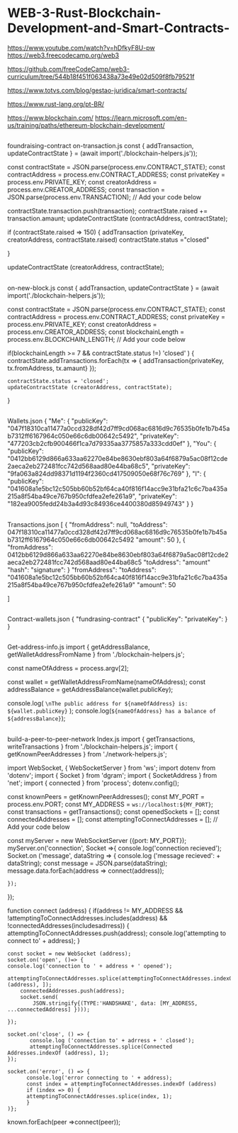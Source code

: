 # WEB-3-Rust-Blockchain-Development-and-Smart-Contracts-


https://www.youtube.com/watch?v=hDfkyF8U-pw
https://web3.freecodecamp.org/web3  

https://github.com/freeCodeCamp/web3-curriculum/tree/544b18f451f063438a73e49e02d509f8fb79521f

https://www.totvs.com/blog/gestao-juridica/smart-contracts/

https://www.rust-lang.org/pt-BR/

https://www.blockchain.com/
https://learn.microsoft.com/en-us/training/paths/ethereum-blockchain-development/

##

foundraising-contract 
on-transaction.js 
const { addTransaction, updateContractState } = (await import('./blockchain-helpers.js'));

const contractState = JSON.parse(process.env.CONTRACT_STATE);
const contractAddress = process.env.CONTRACT_ADDRESS;
const privateKey = process.env.PRIVATE_KEY;
const creatorAddress = process.env.CREATOR_ADDRESS;
const transaction = JSON.parse(process.env.TRANSACTION);
// Add your code below

contractState.transaction.push(transaction);
contractState.raised += transaction.amaunt;
updateContractState (contractAddress, contractState);

if (contractState.raised => 150) {
    addTransaction (privateKey, creatorAddress, contractState.raised)
    contractState.status ="closed"

}

updateContractState (creatorAddress, contractState);

##

on-new-block.js
const { addTransaction, updateContractState } = (await import('./blockchain-helpers.js'));

const contractState = JSON.parse(process.env.CONTRACT_STATE);
const contractAddress = process.env.CONTRACT_ADDRESS;
const privateKey = process.env.PRIVATE_KEY;
const creatorAddress = process.env.CREATOR_ADDRESS;
const blockchainLength = process.env.BLOCKCHAIN_LENGTH;
// Add your code below

if(blockchainLength >= 7 && contractState.status !=) 'closed' ) {
    contractState.addTransactions.forEach(tx => {
        addTransaction{privateKey, tx.fromAddress, tx.amaunt}
    });
    
    contractState.status = 'closed';
    updateContractState (creatorAddress, contractState);
}


##

Wallets.json 
{
  "Me": {
    "publicKey": "047f18310ca11477a0ccd328df42d7ff9cd068ac6816d9c76535b0fe1b7b45ab7312ff6167964c050e66c6db00642c5492",
    "privateKey": "477203cb2cfb900466f1ca7d79335aa3775857a333cdd0ef"
  },
  "You": {
    "publicKey": "0412bb6129d866a633aa62270e84be8630ebf803a64f6879a5ac08f12cde2aeca2eb272481fcc742d568aad80e44ba68c5",
    "privateKey": "9fa063a824dd98371d1194f2360cd417509050e68f76c769"
  },
  "I": {
    "publicKey": "041608a1e5bc12c505bb60b52bf64ca40f816f14acc9e31bfa21c6c7ba435a215a8f54ba49ce767b950cfdfea2efe261a9",
    "privateKey": "182ea9005fedd24b3a4d93c84936ce4400380d85949743"
  }
} 

##
Transactions.json
[
    {
        "fromAddress": null,
        "toAddress": 047f18310ca11477a0ccd328df42d7ff9cd068ac6816d9c76535b0fe1b7b45ab7312ff6167964c050e66c6db00642c5492
        "amount": 50
    },
    {
        "fromAddress": 0412bb6129d866a633aa62270e84be8630ebf803a64f6879a5ac08f12cde2aeca2eb272481fcc742d568aad80e44ba68c5
        "toAddress": 
        "amount"
        "hash": 
        "signature":
    }
        "fromAddress": 
        "toAddress": "041608a1e5bc12c505bb60b52bf64ca40f816f14acc9e31bfa21c6c7ba435a215a8f54ba49ce767b950cfdfea2efe261a9"
        "amount": 50 

]

##

Contract-wallets.json
{
    "fundrasing-contract" {
        "publicKey": 
        "privateKey": 
    } 
}

##
Get-address-info.js
import {
  getAddressBalance,
  getWalletAddressFromName
} from './blockchain-helpers.js';

const nameOfAddress = process.argv[2];

const wallet = getWalletAddressFromName(nameOfAddress);
const addressBalance = getAddressBalance(wallet.publicKey);

console.log(
  `\nThe public address for ${nameOfAddress} is: ${wallet.publicKey}`
);
console.log(`${nameOfAddress} has a balance of ${addressBalance}`);

##

build-a-peer-to-peer-network 
Index.js 
import { getTransactions, writeTransactions } from './blockchain-helpers.js';
import { getKnownPeerAddresses } from './network-helpers.js';

import WebSocket, { WebSocketServer } from 'ws';
import dotenv from 'dotenv';
import { Socket } from 'dgram';
import { SocketAddress } from 'net';
import { connected } from 'process';
dotenv.config();

const knownPeers = getKnownPeerAddresses();
const MY_PORT = process.env.PORT;
const MY_ADDRESS = `ws://localhost:${MY_PORT}`;
const transactions = getTransactions();
const openedSockets = [];
const connectedAddresses = [];
const attemptingToConnectAddresses = [];
// Add your code below

const myServer = new WebSocketServer ({port: MY_PORT});
myServer.on('connection', Socket =>{
    console.log('connection recieved');
    Socket.on ('message', dataString => {
    console.log ('message recieved': + dataString);
    const message = JSON.parse(dataString);
    message.data.forEach(address => connect(address));
    
    });
});

function connect (address) {
    if(address != MY_ADDRESS && !attemptingToConnectAddresses.includes(address) && !connectedAddresses(includesadrress)) {
    attemptingToConnectAddresses.push(address);
    console.log('attempting to connect to' + address);
}

    const socket = new WebSocket (address);
    socket.on('open', ()=> {
    console.log('connection to ' + address + ' opened');
        attemptingToConnectAddresses.splice(attemptingToConnectAddresses.indexOf (address), ]);
        connectedAddresses.push(address);
        socket.send(
            JSON.stringify{(TYPE:'HANDSHAKE', data: [MY_ADDRESS, ...connectedAddress] }))); 

    });

    socket.on('close', () => {
           console.log ('connection to' + adrress + ' closed');
           attemptingToConnectAddresses.splice(Connected    Addresses.indexOf (address), 1);
    });

    socket.on('error', () => {
          console.log('error connecting to ' + address);
          const index = attemptingToConnectAddresses.indexOf (address)
          if (index => 0) {
          attemptingToConnectAddresses.splice(index, 1);
          }
    )};


known.forEach(peer =>connect(peer));


##

##

##
